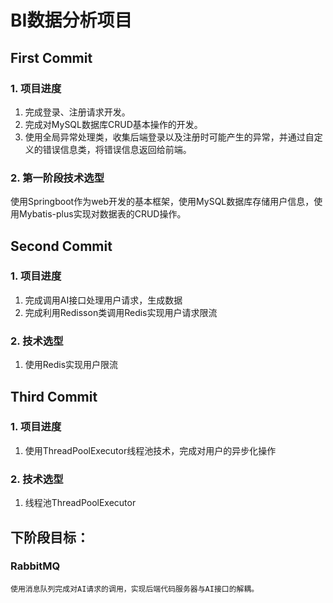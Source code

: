 # BI数据分析项目
## First Commit
  ### 1. 项目进度
   1. 完成登录、注册请求开发。
   2. 完成对MySQL数据库CRUD基本操作的开发。
   3. 使用全局异常处理类，收集后端登录以及注册时可能产生的异常，并通过自定义的错误信息类，将错误信息返回给前端。
 ### 2. 第一阶段技术选型
   使用Springboot作为web开发的基本框架，使用MySQL数据库存储用户信息，使用Mybatis-plus实现对数据表的CRUD操作。
## Second Commit
 ### 1. 项目进度
   1. 完成调用AI接口处理用户请求，生成数据
   2. 完成利用Redisson类调用Redis实现用户请求限流
 ### 2. 技术选型
   1. 使用Redis实现用户限流
## Third Commit
 ### 1. 项目进度
   1. 使用ThreadPoolExecutor线程池技术，完成对用户的异步化操作

### 2. 技术选型
   1. 线程池ThreadPoolExecutor
## 下阶段目标：
### RabbitMQ
    使用消息队列完成对AI请求的调用，实现后端代码服务器与AI接口的解耦。
